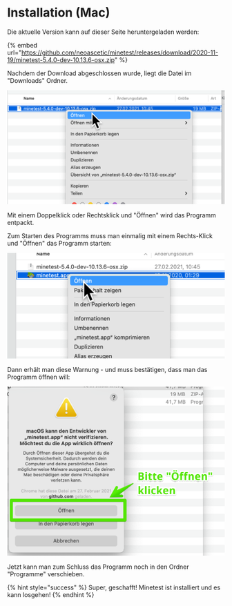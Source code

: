 # Installation \(Mac\)

Die aktuelle Version kann auf dieser Seite heruntergeladen werden:

{% embed url="https://github.com/neoascetic/minetest/releases/download/2020-11-19/minetest-5.4.0-dev-10.13.6-osx.zip" %}

Nachdem der Download abgeschlossen wurde, liegt die Datei im "Downloads" Ordner.

![](../../.gitbook/assets/minetest-mac-1.png)

Mit einem Doppelklick oder Rechtsklick und "Öffnen" wird das Programm entpackt.

Zum Starten des Programms muss man einmalig mit einem Rechts-Klick und "Öffnen" das Programm starten:

![](../../.gitbook/assets/minetest-mac-2.png)

Dann erhält man diese Warnung - und muss bestätigen, dass man das Programm öffnen will:

![](../../.gitbook/assets/minetest-mac-3.png)

Jetzt kann man zum Schluss das Programm noch in den Ordner "Programme" verschieben.

{% hint style="success" %}
Super, geschafft! Minetest ist installiert und es kann losgehen!
{% endhint %}

